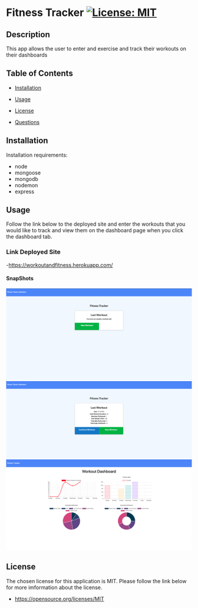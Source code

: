 # Fitness Tracker [![License: MIT](https://img.shields.io/badge/License-MIT-yellow.svg)](https://opensource.org/licenses/MIT)

## Description

This app allows the user to enter and exercise and track their workouts on their dashboards

## Table of Contents

 <!--ts-->

- [Installation](#Installation)
- [Usage](#Usage)

- [License](#License)
- [Questions](#Questions)
<!--te-->

## Installation

Installation requirements:

- node
- mongoose
- mongodb
- nodemon
- express

## Usage

Follow the link below to the deployed site and enter the workouts that you would like to track and view them on the dashboard page when you click the dashboard tab.

### Link Deployed Site
-https://workoutandfitness.herokuapp.com/

#### SnapShots

<img src = "./public/images/main.png">
<img src = "./public/images/exercises.png">
<img src = "./public/images/dash.png">


## License

The chosen license for this application is MIT. Please follow the link below for more imformation about the license.

- https://opensource.org/licenses/MIT
